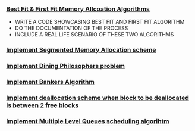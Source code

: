 ### [Best Fit & First Fit Memory Allcoation Algorithms](best%20fit%20and%20first%20fit/)
- WRITE A CODE SHOWCASING BEST FIT AND FIRST FIT ALGORITHM  
- DO THE DOCUMENTATION OF THE PROCESS
- INCLUDE A REAL LIFE SCENARIO OF THESE TWO ALGORITHMS

### [Implement Segmented Memory Allocation scheme](segmented%20memory%allocation/)

### [Implement Dining Philosophers problem]()

### [Implement Bankers Algorithm](bankers%20algorithm/)

### [Implement deallocation scheme when block to be deallocated is between 2 free blocks](deallocation%20between%202%20free%20blocks/)

### [Implement Multiple Level Queues scheduling algorihtm](multiple%20level%20queue/)
